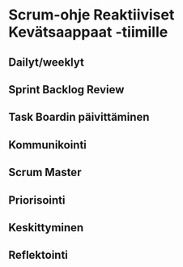 # Scrum-ohje Reaktiiviset Kevätsaappaat -tiimille

## Dailyt/weeklyt

## Sprint Backlog Review

## Task Boardin päivittäminen

## Kommunikointi

## Scrum Master

## Priorisointi

## Keskittyminen

## Reflektointi
